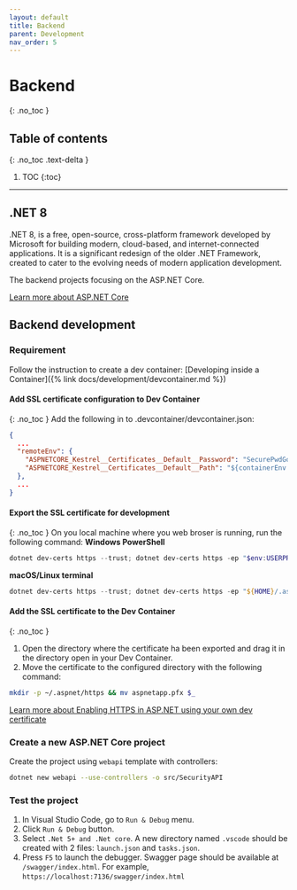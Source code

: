 ```yaml
---
layout: default
title: Backend
parent: Development
nav_order: 5
---
```


# Backend
{: .no_toc }

## Table of contents
{: .no_toc .text-delta }

1. TOC
{:toc}

---

## .NET 8
.NET 8, is a free, open-source, cross-platform framework developed by Microsoft for building modern, cloud-based, and internet-connected applications. It is a significant redesign of the older .NET Framework, created to cater to the evolving needs of modern application development.

The backend projects focusing on the ASP.NET Core.

[Learn more about ASP.NET Core](https://learn.microsoft.com/en-us/aspnet/core/)

## Backend development
### Requirement
Follow the instruction to create a dev container: [Developing inside a Container]({% link docs/development/devcontainer.md %})

#### Add SSL certificate configuration to Dev Container
{: .no_toc }
Add the following in to .devcontainer/devcontainer.json:
```json
{
  ...
  "remoteEnv": {
    "ASPNETCORE_Kestrel__Certificates__Default__Password": "SecurePwdGoesHere",
    "ASPNETCORE_Kestrel__Certificates__Default__Path": "${containerEnv:HOME:/home/vscode}/.aspnet/https/aspnetapp.pfx"
  },
  ...
}
```
#### Export the SSL certificate for development
{: .no_toc }
On you local machine where you web broser is running, run the following command:
**Windows PowerShell**

```powershell
dotnet dev-certs https --trust; dotnet dev-certs https -ep "$env:USERPROFILE/.aspnet/https/aspnetapp.pfx" -p "SecurePwdGoesHere"
```

**macOS/Linux terminal**

```powershell
dotnet dev-certs https --trust; dotnet dev-certs https -ep "${HOME}/.aspnet/https/aspnetapp.pfx" -p "SecurePwdGoesHere"
```

#### Add the SSL certificate to the Dev Container
{: .no_toc }
1. Open the directory where the certificate ha been exported and drag it in the directory open in your Dev Container.
1. Move the certificate to the configured directory with the following command:
```bash
mkdir -p ~/.aspnet/https && mv aspnetapp.pfx $_
```

[Learn more about Enabling HTTPS in ASP.NET using your own dev certificate](https://github.com/devcontainers/templates/tree/main/src/dotnet)

### Create a new ASP.NET Core project
Create the project using `webapi` template with controllers:
```bash
dotnet new webapi --use-controllers -o src/SecurityAPI
```

### Test the project
1. In Visual Studio Code, go to `Run & Debug` menu. 
1. Click `Run & Debug` button. 
1. Select `.Net 5+ and .Net core`. A new directory named `.vscode` should be created with 2 files: `launch.json` and `tasks.json`.
1. Press `F5` to launch the debugger. Swagger page should be available at `/swagger/index.html`. For example, `https://localhost:7136/swagger/index.html`